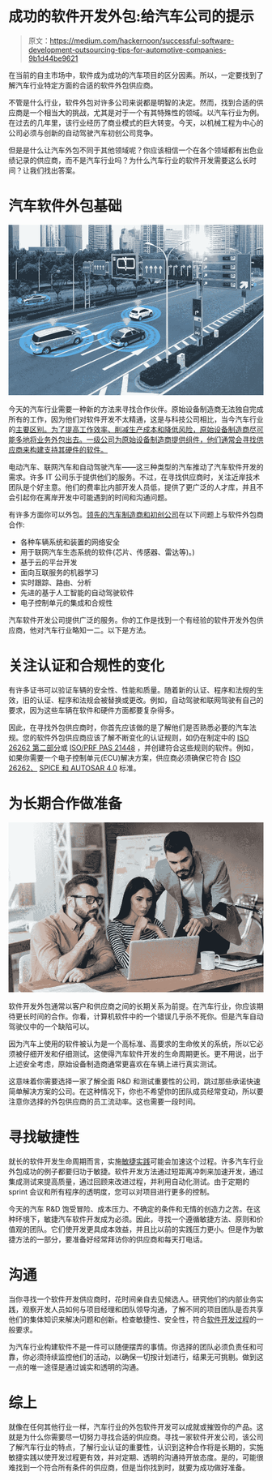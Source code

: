 # 成功的软件开发外包:给汽车公司的提示

> 原文：<https://medium.com/hackernoon/successful-software-development-outsourcing-tips-for-automotive-companies-9b1d44be9621>

在当前的自主市场中，软件成为成功的汽车项目的区分因素。所以，一定要找到了解汽车行业特定方面的合适的软件外包供应商。

不管是什么行业，软件外包对许多公司来说都是明智的决定。然而，找到合适的供应商是一个相当大的挑战，尤其是对于一个有其特殊性的领域。以汽车行业为例。在过去的几年里，该行业经历了商业模式的巨大转变。今天，以机械工程为中心的公司必须与创新的自动驾驶汽车初创公司竞争。

但是是什么让汽车外包不同于其他领域呢？你应该相信一个在各个领域都有出色业绩记录的供应商，而不是汽车行业吗？为什么汽车行业的软件开发需要这么长时间？让我们找出答案。

# 汽车软件外包基础

![](img/9b148332aa15f48f425eea078d88db45.png)

今天的汽车行业需要一种新的方法来寻找合作伙伴。原始设备制造商无法独自完成所有的工作，因为他们对软件开发不太精通，这是与科技公司相比，当今汽车行业的[主要区别。为了提高工作效率、削减生产成本和降低风险，原始设备制造商尽可能多地将业务外包出去。一级公司为原始设备制造商提供组件，他们通常会寻找供应商来构建支持其硬件的软件。](https://www.bcg.com/publications/2014/innovation-accelerating-innovation-new-challenges-automakers.aspx)

电动汽车、联网汽车和自动驾驶汽车——这三种类型的汽车推动了汽车软件开发的需求。许多 IT 公司乐于提供他们的服务。不过，在寻找供应商时，关注近岸技术团队是个好主意。他们的费率比内部开发人员低，提供了更广泛的人才库，并且不会引起你在离岸开发中可能遇到的时间和沟通问题。

有许多方面你可以外包。[领先的汽车制造商和初创公司](https://www.intellias.com/startups-established-companies-racing-toward-autonomous-cars/?utm_source=medium.com&utm_medium=referral&utm_campaign=CM&utm_content=automotive%20dev%20tips)在以下问题上与软件外包商合作:

*   各种车辆系统和装置的网络安全
*   用于联网汽车生态系统的软件(芯片、传感器、雷达等)。)
*   基于云的平台开发
*   面向互联服务的机器学习
*   实时跟踪、路由、分析
*   先进的基于人工智能的自动驾驶软件
*   电子控制单元的集成和合规性

汽车软件开发公司提供广泛的服务。你的工作是找到一个有经验的软件开发外包供应商，他对汽车行业略知一二。以下是方法。

# 关注认证和合规性的变化

有许多证书可以验证车辆的安全性、性能和质量。随着新的认证、程序和法规的生效，旧的认证、程序和法规会被替换或更改。例如，自动驾驶和联网驾驶有自己的要求，因为这些车辆在软件和硬件方面都要复杂得多。

因此，在寻找外包供应商时，你首先应该做的是了解他们是否熟悉必要的汽车法规。您的软件外包供应商应该了解不断变化的认证规则，如仍在制定中的 [ISO 26262 第二部分](https://www.automotive-iq.com/electrics-electronics/articles/what-challenges-does-autonomous-driving-pose-iso-26262-part-ii)或 [ISO/PRF PAS 21448](https://www.iso.org/standard/70939.html) ，并创建符合这些规则的软件。例如，如果你需要一个电子控制单元(ECU)解决方案，供应商必须确保它符合 [ISO 26262、](http://www.ni.com/white-paper/13647/en/) [SPICE 和 AUTOSAR 4.0](https://www.autosar.org/) 标准。

# 为长期合作做准备

![](img/b124f61541fd7a1c3718981614fd0e74.png)

软件开发外包通常以客户和供应商之间的长期关系为前提。在汽车行业，你应该期待更长时间的合作。你看，计算机软件中的一个错误几乎杀不死你。但是汽车自动驾驶仪中的一个缺陷可以。

因为汽车上使用的软件被认为是一个高标准、高要求的生命攸关的系统，所以它必须被仔细开发和仔细测试。这使得汽车软件开发的生命周期更长。更不用说，出于上述安全考虑，原始设备制造商通常更喜欢在车辆上进行真实测试。

这意味着你需要选择一家了解全面 R&D 和测试重要性的公司，跳过那些承诺快速简单解决方案的公司。在这种情况下，你也不希望你的团队成员经常变动，所以要注意你选择的外包供应商的员工流动率。这也需要一段时间。

# 寻找敏捷性

就长的软件开发生命周期而言，实施[敏捷实践](https://www.horvath-partners.com/fileadmin/horvath-partners.com/assets/05_Media_Center/PDFs/englisch/WP_Agile_Automotive_web_g.pdf)可能会加速这个过程。许多汽车行业外包成功的例子都要归功于敏捷。软件开发方法通过短距离冲刺来加速开发，通过集成测试来提高质量，通过回顾来改进过程，并利用自动化测试。由于定期的 sprint 会议和所有程序的透明度，您可以对项目进行更多的控制。

今天的汽车 R&D 饱受冒险、成本压力、不确定的条件和无情的创造力之苦。在这种环境下，敏捷汽车软件开发成为必须。因此，寻找一个遵循敏捷方法、原则和价值观的团队。它们使开发更具成本效益，并且比以前的实践压力更小。但是作为敏捷方法的一部分，要准备好经常拜访你的供应商和每天打电话。

# 沟通

当你寻找一个软件开发供应商时，花时间亲自去见候选人。研究他们的内部业务实践，观察开发人员如何与项目经理和团队领导沟通，了解不同的项目团队是否共享他们的集体知识来解决问题和创新。检查敏捷性、安全性，符合[软件开发过程](http://www.embedded-computing.com/embedded-computing-design/the-vehicle-architecture-of-automated-driving-level-2-3)的一般要求。

为汽车行业构建软件不是一件可以随便摆弄的事情。你选择的团队必须负责任和可靠，你必须持续监控他们的活动，以确保一切按计划进行，结果无可挑剔。做到这一点的唯一途径是通过诚实和透明的沟通。

# 综上

就像在任何其他行业一样，汽车行业的外包软件开发可以成就或摧毁你的产品。这就是为什么你需要尽一切努力寻找合适的供应商。寻找一家软件开发公司，该公司了解汽车行业的特点，了解行业认证的重要性，认识到这种合作将是长期的，实施敏捷实践以使开发过程更有效，并对定期、透明的沟通持开放态度。是的，可能很难找到一个符合所有条件的供应商，但是当你找到时，就要为成功做好准备。